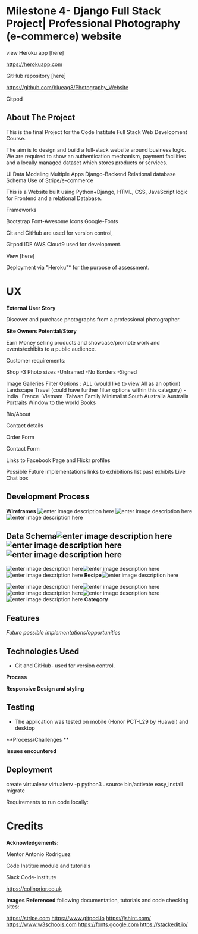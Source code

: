 
#  Milestone 4- Django Full Stack Project| Professional Photography (e-commerce) website


view Heroku app [here]

https://herokuapp.com

GitHub repository [here]

https://github.com/blueag8/Photography_Website

Gitpod



## About The Project

This is the final Project for the Code Institute Full Stack Web Development Course.

The aim is to design and build a full-stack website around business logic. We are required to show an authentication mechanism, payment facilities and a locally managed dataset which stores products or services.

UI
Data Modeling
Multiple Apps
Django-Backend
Relational database Schema
Use of Stripe/e-commerce

This is a Website built using Python+Django, HTML, CSS, JavaScript logic for Frontend and a relational Database.

Frameworks

Bootstrap
Font-Awesome Icons
Google-Fonts


Git and GitHub are used for version control,

Gitpod IDE
AWS Cloud9 used for development.

View [here]


Deployment via "Heroku"* for the purpose of assessment.


# UX
**External User Story**

 Discover and purchase photographs from a professional photographer.


**Site Owners Potential/Story**

Earn Money selling products and showcase/promote work and events/exhibits to a public audience.

Customer requirements:

Shop
 -3 Photo sizes
 -Unframed 
 -No Borders
-Signed

Image Galleries
 Filter Options :
 ALL (would like to view All as an option)
 Landscape
 Travel (could have further filter options within this category)
	-India
	-France
	-Vietnam
	-Taiwan
Family
Minimalist
South Australia
Australia
Portraits
Window to the world
Books 

Bio/About

Contact details

Order Form

Contact Form

Links to Facebook Page and Flickr profiles

Possible Future implementations
links to exhibitions
list past exhibits
Live Chat box

## Development Process

**Wireframes**
![enter image description here](https://res.cloudinary.com/blueag8/image/upload/v1574999839/Photography%20website/Map.png)
![enter image description here](https://res.cloudinary.com/blueag8/image/upload/v1574999839/Photography%20website/Home.png)![enter image description here](https://res.cloudinary.com/blueag8/image/upload/v1574999839/Photography%20website/About.png)
## Data Schema![enter image description here](https://res.cloudinary.com/blueag8/image/upload/v1574999839/Photography%20website/Cart.png)![enter image description here](https://res.cloudinary.com/blueag8/image/upload/v1574999839/Photography%20website/Contact.png)![enter image description here](https://res.cloudinary.com/blueag8/image/upload/v1574999839/Photography%20website/Portfolio.png)

![enter image description here](https://res.cloudinary.com/blueag8/image/upload/v1574999841/Photography%20website/Shop.png)![enter image description here](https://res.cloudinary.com/blueag8/image/upload/v1574999841/Photography%20website/Payment_Confirmation.png)![enter image description here](https://res.cloudinary.com/blueag8/image/upload/v1574999839/Photography%20website/Continue_to_Payment.png)
**Recipe**![enter image description here](https://res.cloudinary.com/blueag8/image/upload/v1574999840/Photography%20website/Payment_Form.png)

![enter image description here](https://res.cloudinary.com/blueag8/image/upload/v1574999839/Photography%20website/Mobile_Mockup_home.png)![enter image description here](https://res.cloudinary.com/blueag8/image/upload/v1574999840/Photography%20website/Mobile_Contact.png)![enter image description here](https://res.cloudinary.com/blueag8/image/upload/v1574999840/Photography%20website/Mobile_Shop.png)![enter image description here](https://res.cloudinary.com/blueag8/image/upload/v1574999841/Photography%20website/Mobile_Mockup4.png)![enter image description here](https://res.cloudinary.com/blueag8/image/upload/v1574999840/Photography%20website/Payment_ConfirmationMobile.png)
**Category**


##  Features

*Future possible implementations/opportunities*


## Technologies Used


 - Git and GitHub- used for version control. 
 

**Process**

**Responsive Design and styling**


## Testing

 - The application was tested on mobile (Honor PCT-L29 by Huawei) and desktop

**Process/Challenges **


**Issues encountered** 


## Deployment
create virtualenv
virtualenv -p python3 .
source bin/activate
easy_install 
migrate

Requirements to run code locally:




# Credits

**Acknowledgements:**

Mentor Antonio Rodriguez

Code Institue module and tutorials

Slack Code-Institute

https://colinprior.co.uk 


**Images**
**Referenced** following documentation, tutorials and code checking sites:

https://stripe.com
https://www.gitpod.io
https://jshint.com/
https://www.w3schools.com
https://fonts.google.com
https://stackedit.io/




<!--stackedit_data:
eyJoaXN0b3J5IjpbMjY5OTYzMTI2LC0yMDk4NDQ3MTcsMTMzMD
YyODc1NywxOTUzNjIyNTcsLTk1MzA4MTgzNiw0ODk2MDEyMzVd
fQ==
-->